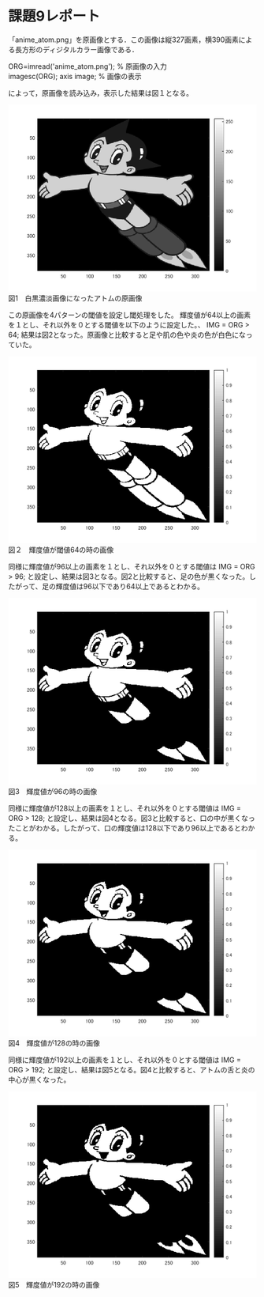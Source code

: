 # 課題9レポート

「anime_atom.png」を原画像とする．この画像は縦327画素，横390画素による長方形のディジタルカラー画像である．

ORG=imread('anime_atom.png'); % 原画像の入力  
imagesc(ORG); axis image; % 画像の表示

によって，原画像を読み込み，表示した結果は図１となる。

![原画像](https://github.com/Takuyaz/lecture_image_processing/blob/master/image/kadai9/gennga.png)  
図1　白黒濃淡画像になったアトムの原画像

この原画像を4パターンの閾値を設定し閾処理をした。
輝度値が64以上の画素を１とし、それ以外を０とする閾値を以下のように設定した。、
IMG = ORG > 64;
結果は図2となった。原画像と比較すると足や肌の色や炎の色が白色になっていた。

![原画像](https://github.com/Takuyaz/lecture_image_processing/blob/master/image/kadai3/T64.png)  
図２　輝度値が閾値64の時の画像

同様に輝度値が96以上の画素を１とし、それ以外を０とする閾値は
IMG = ORG > 96;
と設定し、結果は図3となる。図2と比較すると、足の色が黒くなった。したがって、足の輝度値は96以下であり64以上であるとわかる。

![原画像](https://github.com/Takuyaz/lecture_image_processing/blob/master/image/kadai3/T96.png)  
図3　輝度値が96の時の画像

同様に輝度値が128以上の画素を１とし、それ以外を０とする閾値は
IMG = ORG > 128;
と設定し、結果は図4となる。図3と比較すると、口の中が黒くなったことがわかる。したがって、口の輝度値は128以下であり96以上であるとわかる。

![原画像](https://github.com/Takuyaz/lecture_image_processing/blob/master/image/kadai3/T128.png)  
図4　輝度値が128の時の画像

同様に輝度値が192以上の画素を１とし、それ以外を０とする閾値は
IMG = ORG > 192;
と設定し、結果は図5となる。図4と比較すると、アトムの舌と炎の中心が黒くなった。

![原画像](https://github.com/Takuyaz/lecture_image_processing/blob/master/image/kadai3/T192.png)  
図5　輝度値が192の時の画像
